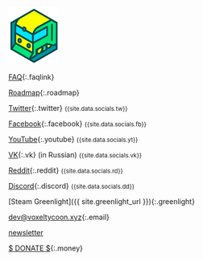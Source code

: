 <a class="logo" href="/">
  <img src="logo.png"/>
</a>

[FAQ](/faq){:.faqlink}

[Roadmap](https://trello.com/b/3susroHe/vt-roadmap){:.roadmap}

[Twitter](//twitter.com/VoxelTycoon){:.twitter} <small>{{site.data.socials.tw}}</small>

[Facebook](//facebook.com/VoxelTycoon){:.facebook} <small>{{site.data.socials.fb}} </small>

[YouTube](//youtube.com/c/voxeltycoongame){:.youtube} <small>{{site.data.socials.yt}} </small>

[VK](//vk.com/VoxelTycoon){:.vk} (in Russian) <small>{{site.data.socials.vk}}</small>

[Reddit](//reddit.com/r/voxeltycoon){:.reddit} <small>{{site.data.socials.rd}} </small>

[Discord](//discord.gg/64KPWd5){:.discord} <small>{{site.data.socials.dd}} </small>

[Steam Greenlight]({{ site.greenlight_url }}){:.greenlight}

[dev@voxeltycoon.xyz](mailto:dev@voxeltycoon.xyz){:.email}

[newsletter]({{site.newsletter_url}})

[$ DONATE $](/donate){:.money}
